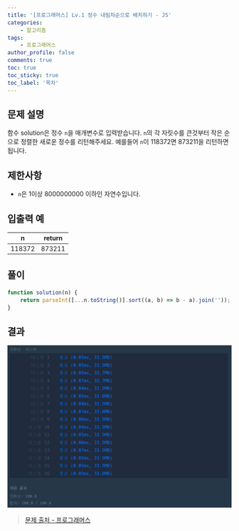```yaml
---
title: '[프로그래머스] Lv.1 정수 내림차순으로 배치하기 - JS'
categories:
    - 알고리즘
tags:
    - 프로그래머스
author_profile: false
comments: true
toc: true
toc_sticky: true
toc_label: '목차'
---
```


## 문제 설명

함수 solution은 정수 `n`을 매개변수로 입력받습니다. `n`의 각 자릿수를 큰것부터 작은 순으로 정렬한 새로운 정수를 리턴해주세요. 예를들어 `n`이 118372면 873211을 리턴하면 됩니다.

## 제한사항

-   `n`은 1이상 8000000000 이하인 자연수입니다.

## 입출력 예

| n      | return |
| ------ | ------ |
| 118372 | 873211 |

## 풀이

```javascript
function solution(n) {
    return parseInt([...n.toString()].sort((a, b) => b - a).join(''));
}
```

## 결과

![result](/assets/images/2023/08/21/algorithm-11-result.png)

> [문제 출처 - 프로그래머스](https://school.programmers.co.kr/learn/courses/30/lessons/12933)
